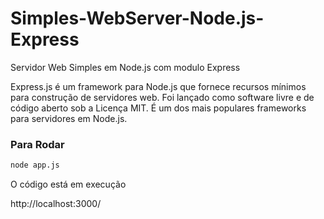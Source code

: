 # Simples-WebServer-Node.js-Express
Servidor Web Simples em Node.js com modulo Express

Express.js é um framework para Node.js que fornece recursos mínimos para construção de servidores web. Foi lançado como software livre e de código aberto sob a Licença MIT. É um dos mais populares frameworks para servidores em Node.js.

<h3>Para Rodar</h3>

```bash
node app.js
```
O código está em execução

http://localhost:3000/
